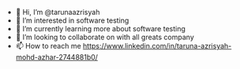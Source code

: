 - 👋 Hi, I’m @tarunaazrisyah
- 👀 I’m interested in software testing
- 🌱 I’m currently learning more about software testing
- 💞️ I’m looking to collaborate on with all greats company
- 📫 How to reach me https://www.linkedin.com/in/taruna-azrisyah-mohd-azhar-2744881b0/
<!---
tarunaazrisyah/tarunaazrisyah is a ✨ special ✨ repository because its `README.md` (this file) appears on your GitHub profile.
You can click the Preview link to take a look at your changes.
--->
